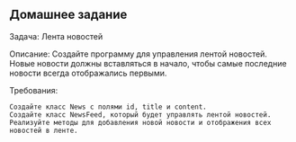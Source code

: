 ## Домашнее задание

Задача: Лента новостей

Описание:
Создайте программу для управления лентой новостей. 
Новые новости должны вставляться в начало, чтобы самые последние новости всегда отображались первыми.

Требования:

    Создайте класс News с полями id, title и content.
    Создайте класс NewsFeed, который будет управлять лентой новостей.
    Реализуйте методы для добавления новой новости и отображения всех новостей в ленте.